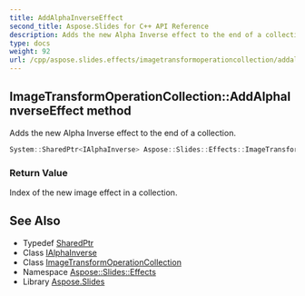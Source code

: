 ```yaml
---
title: AddAlphaInverseEffect
second_title: Aspose.Slides for C++ API Reference
description: Adds the new Alpha Inverse effect to the end of a collection.
type: docs
weight: 92
url: /cpp/aspose.slides.effects/imagetransformoperationcollection/addalphainverseeffect/
---
```

## ImageTransformOperationCollection::AddAlphaInverseEffect method


Adds the new Alpha Inverse effect to the end of a collection.

```cpp
System::SharedPtr<IAlphaInverse> Aspose::Slides::Effects::ImageTransformOperationCollection::AddAlphaInverseEffect() override
```


### Return Value

Index of the new image effect in a collection.

## See Also

* Typedef [SharedPtr](../../../system/sharedptr/)
* Class [IAlphaInverse](../../ialphainverse/)
* Class [ImageTransformOperationCollection](../)
* Namespace [Aspose::Slides::Effects](../../)
* Library [Aspose.Slides](../../../)
